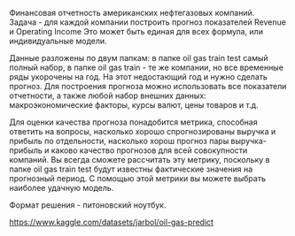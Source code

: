 Финансовая отчетность американских нефтегазовых компаний.  
Задача - для каждой компании построить прогноз показателей Revenue и Operating Income
Это может быть единая для всех формула, или индивидуальные модели.  

Данные разложены по двум папкам: в папке oil gas train test самый полный набор, в папке oil gas train - те же компании, но все временные ряды укорочены на год. На этот недостающий год и нужно сделать прогноз. Для построения прогноза можно использовать все показатели отчетности, а также любой набор внешних данных: макроэкономические факторы, курсы валют, цены товаров и т.д.  

Для оценки качества прогноза понадобится метрика, способная ответить на вопросы, насколько хорошо спрогнозированы выручка и прибыль по отдельности, насколько хорош прогноз пары выручка-прибыль и каково качество прогнозов для всей совокупности компаний. Вы всегда сможете рассчитать эту метрику, поскольку в папке oil gas train test будут известны фактические значения на прогнозный период. С помощью этой метрики вы можете выбрать наиболее удачную модель.  
  
Формат решения - питоновский ноутбук.  

https://www.kaggle.com/datasets/jarbol/oil-gas-predict
